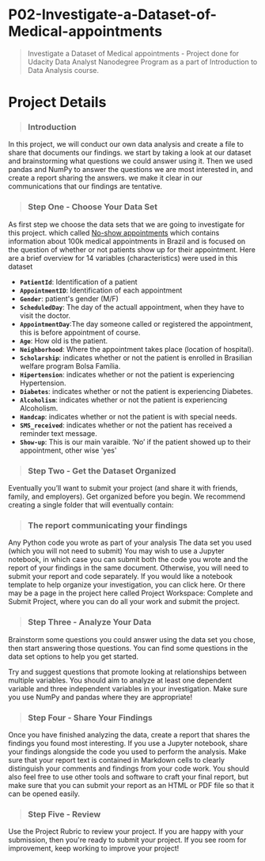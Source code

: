 # P02-Investigate-a-Dataset-of-Medical-appointments
> Investigate a Dataset of Medical appointments - Project done for Udacity Data Analyst Nanodegree Program as a part of Introduction to Data Analysis course.
# Project Details
> ### Introduction
In this project, we will conduct our own data analysis and create a file to share that documents our findings. we start by taking a look at our dataset and brainstorming what questions we could answer using it. Then we used pandas and NumPy to answer the questions we are most interested in, and create a report sharing the answers. we make it clear in our communications that our findings are tentative. 

> ###  Step One - Choose Your Data Set
As first step we choose the data sets that we are going to investigate for this project. which called [No-show appointments](https://d17h27t6h515a5.cloudfront.net/topher/2017/October/59dd2e9a_noshowappointments-kagglev2-may-2016/noshowappointments-kagglev2-may-2016.csv) which contains information about 100k medical appointments in Brazil and is focused on the question of whether or not patients show up for their appointment.
Here are a brief overview  for 14 variables (characteristics) were used in this dataset

- **`PatientId`**: Identification of a patient 
- **`AppointmentID`**: Identification of each appointment
- **`Gender`**:  patient's gender (M/F)     
- **`ScheduledDay`**: The day of the actuall appointment, when they have to visit the doctor.
- **`AppointmentDay`**:The day someone called or registered the appointment, this is before appointment of course.
- **`Age`**: How old is the patient.
- **`Neighborhood`**: Where the appointment takes place (location of hospital).
- **`Scholarship`**: indicates whether or not the patient is enrolled in Brasilian welfare program Bolsa Família.
- **`Hipertension`**: indicates whether or not the patient is experiencing Hypertension.
- **`Diabetes`**: indicates whether or not the patient is experiencing Diabetes.
- **`Alcoholism`**: indicates whether or not the patient is experiencing Alcoholism.
- **`Handcap`**: indicates whether or not the patient is with special needs.
- **`SMS_received`**: indicates whether or not the patient has received a reminder text message.
- **`Show-up`**: This is our main varaible. ‘No’ if the patient showed up to their appointment, other wise 'yes'

> ###  Step Two - Get the Dataset Organized
Eventually you’ll want to submit your project (and share it with friends, family, and employers). Get organized before you begin. We recommend creating a single folder that will eventually contain:

> ###  The report communicating your findings

Any Python code you wrote as part of your analysis
The data set you used (which you will not need to submit)
You may wish to use a Jupyter notebook, in which case you can submit both the code you wrote and the report of your findings in the same document. Otherwise, you will need to submit your report and code separately. If you would like a notebook template to help organize your investigation, you can click here. Or there may be a page in the project here called Project Workspace: Complete and Submit Project, where you can do all your work and submit the project.

> ###  Step Three - Analyze Your Data

Brainstorm some questions you could answer using the data set you chose, then start answering those questions. You can find some questions in the data set options to help you get started.

Try and suggest questions that promote looking at relationships between multiple variables. You should aim to analyze at least one dependent variable and three independent variables in your investigation. Make sure you use NumPy and pandas where they are appropriate!

> ###  Step Four - Share Your Findings

Once you have finished analyzing the data, create a report that shares the findings you found most interesting. If you use a Jupyter notebook, share your findings alongside the code you used to perform the analysis. Make sure that your report text is contained in Markdown cells to clearly distinguish your comments and findings from your code work. You should also feel free to use other tools and software to craft your final report, but make sure that you can submit your report as an HTML or PDF file so that it can be opened easily.

> ###  Step Five - Review
Use the Project Rubric to review your project. If you are happy with your submission, then you're ready to submit your project. If you see room for improvement, keep working to improve your project!
